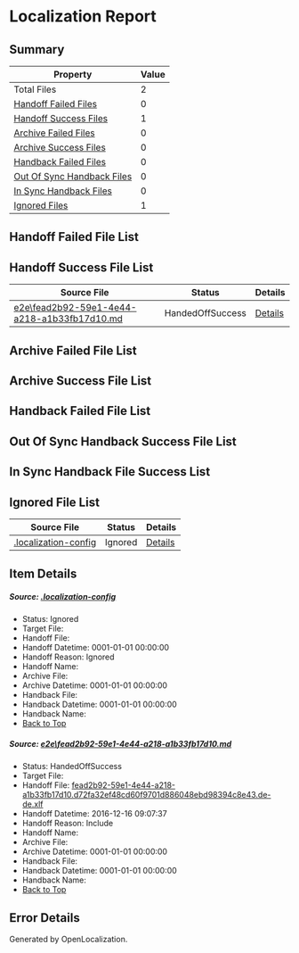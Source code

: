 # <a name='report-top'></a> Localization Report

## Summary
 Property | Value 
 -------- | ----- 
 Total Files | 2
[ Handoff Failed Files ](#handoff-failed-list)| 0
[ Handoff Success Files ](#handoff-success-list)| 1
[ Archive Failed Files ](#archive-failed-list)| 0
[ Archive Success Files ](#archive-success-list)| 0
[ Handback Failed Files ](#handback-failed-list)| 0
[ Out Of Sync Handback Files ](#outofsync-handback-success-list)| 0
[ In Sync Handback Files ](#insync-handback-success-list)| 0
[ Ignored Files ](#ignored-list)| 1

## <a name='handoff-failed-list'></a> Handoff Failed File List

## <a name='handoff-success-list'></a> Handoff Success File List
 Source File | Status | Details 
 ----------- | ------ | ------- 
 [e2e\fead2b92-59e1-4e44-a218-a1b33fb17d10.md](https://github.com/OpenLocalizationTestOrg/ol-test0/blob/2f6985b3b7eebb7d943dd47791d16094e7ddd8f3/e2e/fead2b92-59e1-4e44-a218-a1b33fb17d10.md) | HandedOffSuccess | [Details](#3bcedb4e40481e35514fdd731dbce78282c6ec531)

## <a name='archive-failed-list'></a> Archive Failed File List

## <a name='archive-success-list'></a> Archive Success File List

## <a name='handback-failed-list'></a> Handback Failed File List

## <a name='outofsync-handback-success-list'></a> Out Of Sync Handback Success File List

## <a name='insync-handback-success-list'></a> In Sync Handback File Success List

## <a name='ignored-list'></a> Ignored File List
 Source File | Status | Details 
 ----------- | ------ | ------- 
 [.localization-config](https://github.com/OpenLocalizationTestOrg/ol-test0/blob/2f6985b3b7eebb7d943dd47791d16094e7ddd8f3/.localization-config) | Ignored | [Details](#cb0632cf59c1387fc1742bfb9fa3c47f87e2e5c90)

## Item Details
##### <a name='cb0632cf59c1387fc1742bfb9fa3c47f87e2e5c90'></a> Source: [.localization-config](https://github.com/OpenLocalizationTestOrg/ol-test0/blob/2f6985b3b7eebb7d943dd47791d16094e7ddd8f3/.localization-config)
* Status: Ignored
* Target File: 
* Handoff File: 
* Handoff Datetime: 0001-01-01 00:00:00
* Handoff Reason: Ignored
* Handoff Name: 
* Archive File: 
* Archive Datetime: 0001-01-01 00:00:00
* Handback File: 
* Handback Datetime: 0001-01-01 00:00:00
* Handback Name: 
* [Back to Top](#report-top)

##### <a name='3bcedb4e40481e35514fdd731dbce78282c6ec531'></a> Source: [e2e\fead2b92-59e1-4e44-a218-a1b33fb17d10.md](https://github.com/OpenLocalizationTestOrg/ol-test0/blob/2f6985b3b7eebb7d943dd47791d16094e7ddd8f3/e2e/fead2b92-59e1-4e44-a218-a1b33fb17d10.md)
* Status: HandedOffSuccess
* Target File: 
* Handoff File: [fead2b92-59e1-4e44-a218-a1b33fb17d10.d72fa32ef48cd60f9701d886048ebd98394c8e43.de-de.xlf](https://github.com/OpenLocalizationTestOrg/ol-test0-handoff/blob/b2ad7acde602f1e95c993dcb77f1d557cf754d79/ol-handoff/OpenLocalizationTestOrg/ol-test0-dede/xinjiang/ht/fead2b92-59e1-4e44-a218-a1b33fb17d10.d72fa32ef48cd60f9701d886048ebd98394c8e43.de-de.xlf)
* Handoff Datetime: 2016-12-16 09:07:37
* Handoff Reason: Include
* Handoff Name: 
* Archive File: 
* Archive Datetime: 0001-01-01 00:00:00
* Handback File: 
* Handback Datetime: 0001-01-01 00:00:00
* Handback Name: 
* [Back to Top](#report-top)


## Error Details

Generated by OpenLocalization.
